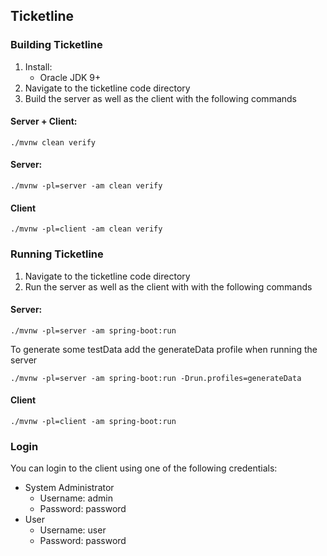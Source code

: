 ## Ticketline

### Building Ticketline

1. Install:
    * Oracle JDK 9+
2. Navigate to the ticketline code directory
3. Build the server as well as the client with the following commands

#### Server + Client:
```
./mvnw clean verify
```
#### Server:
```
./mvnw -pl=server -am clean verify
```
#### Client
```
./mvnw -pl=client -am clean verify
```

### Running Ticketline

1. Navigate to the ticketline code directory
2. Run the server as well as the client with with the following commands

#### Server:
```
./mvnw -pl=server -am spring-boot:run
```

To generate some testData add the generateData profile when running the server
```
./mvnw -pl=server -am spring-boot:run -Drun.profiles=generateData

```

#### Client
```
./mvnw -pl=client -am spring-boot:run
```

### Login

You can login to the client using one of the following credentials:

* System Administrator
  * Username: admin
  * Password: password
* User
  * Username: user
  * Password: password